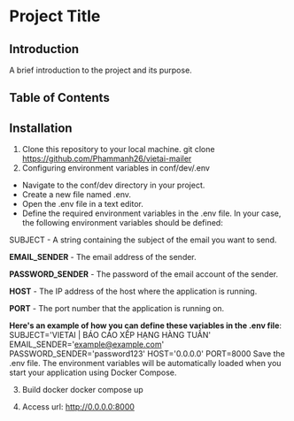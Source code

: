 # Project Title


## Introduction

A brief introduction to the project and its purpose.

## Table of Contents



## Installation

1. Clone this repository to your local machine.
git clone https://github.com/Phammanh26/vietai-mailer
2. Configuring environment variables in conf/dev/.env
  - Navigate to the conf/dev directory in your project.
  - Create a new file named .env.
  - Open the .env file in a text editor.
  - Define the required environment variables in the .env file. In your case, the following environment variables should be defined:

  SUBJECT - A string containing the subject of the email you want to send.
  
  **EMAIL_SENDER** - The email address of the sender.
  
  **PASSWORD_SENDER**  - The password of the email account of the sender.
  
  **HOST** - The IP address of the host where the application is running.
  
  **PORT** - The port number that the application is running on.
  
  **Here's an example of how you can define these variables in the .env file**:
    SUBJECT='VIETAI | BÁO CÁO XẾP HẠNG HÀNG TUẦN'
    EMAIL_SENDER='example@example.com'
    PASSWORD_SENDER='password123'
    HOST='0.0.0.0'
    PORT=8000
    Save the .env file. The environment variables will be automatically loaded when you start your application using Docker Compose.








3. Build docker
docker compose up

4. Access url: http://0.0.0.0:8000
